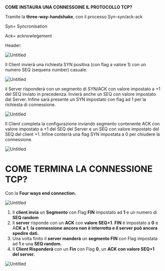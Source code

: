 **COME INSTAURA UNA CONNESSOINE IL PROTOCOLLO TCP?**

Tramite la **three-way-handshake**, con il processo Syn-syn/ack-ack

Syn= Syncronisation

Ack= acknowlegement

Header:

![Untitled](https://github.com/user-attachments/assets/7757fd48-197e-479e-b4e4-8d9b8412d6bf)

Il Client invierà una richiesta SYN positiva (con flag a valore 1) con un numero SEQ (sequens number) casuale.

![Untitled](https://github.com/user-attachments/assets/3fdbc77d-212e-47ad-ad63-55f4a6dc3820)

il Server risponderà con un segmento di SYN/ACK con valore impostato a +1 del SEQ inviato in precedenza. Invierà anche un SEQ con valore impostato dal Server. Infine sarà presente un SYN impostato con flag ad 1 per la richiesta di connessione.

![Untitled](https://github.com/user-attachments/assets/47f19535-14e1-4f9e-9bae-5b0f9550ebba)

Il Client completa la configurazione inviando segmento contenente ACK con valore impostato a +1 del SEQ del Server e un SEQ con valore impostato del SEQ del client +1. Infine conterrà una flag SYN impostata a 0 per chiudere la connessione.

![Untitled](https://github.com/user-attachments/assets/d7be2d7d-b16c-4c22-8d3a-c034546f014c)

# **COME TERMINA LA CONNESSIONE TCP?**

Con la **Four ways end connection.**

![Untitled](https://github.com/user-attachments/assets/e59f47e5-cd7d-4e64-921a-d7cf7a043dec)

1.  Il **client invia** un **Segmento** con Flag **FIN** impostato ad **1** e un numero di **SEQ random**
2. Il **server** risponde con un **ACK** con **valore SEQ+1**. **FIN** è impostato a **0** e A**CK a 1**, **la connessione ancora non è interrotta e il server può ancora spedire dati.**
3. Una volta finito il **server manderà** un **segmento FIN** con Flag impostata ad **1** e una **SEQ random.**
4. Il **Client Risponderà** con un **Fin** con Flag **0**, un **ACK con valore SEQ+1 del server.**

![Untitled](https://github.com/user-attachments/assets/459434fe-972b-459e-aeeb-eae9e7eff296)








